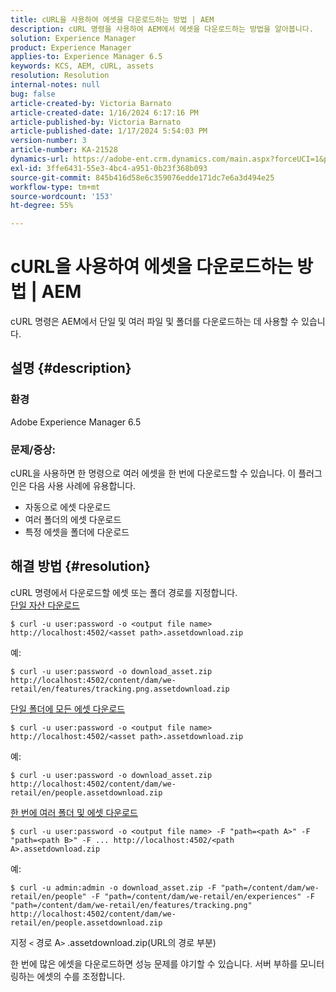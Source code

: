 ```yaml
---
title: cURL을 사용하여 에셋을 다운로드하는 방법 | AEM
description: cURL 명령을 사용하여 AEM에서 에셋을 다운로드하는 방법을 알아봅니다.
solution: Experience Manager
product: Experience Manager
applies-to: Experience Manager 6.5
keywords: KCS, AEM, cURL, assets
resolution: Resolution
internal-notes: null
bug: false
article-created-by: Victoria Barnato
article-created-date: 1/16/2024 6:17:16 PM
article-published-by: Victoria Barnato
article-published-date: 1/17/2024 5:54:03 PM
version-number: 3
article-number: KA-21528
dynamics-url: https://adobe-ent.crm.dynamics.com/main.aspx?forceUCI=1&pagetype=entityrecord&etn=knowledgearticle&id=e812ca79-9bb4-ee11-a569-6045bd006b25
exl-id: 3ffe6431-55e3-4bc4-a951-0b23f368b093
source-git-commit: 845b416d58e6c359076edde171dc7e6a3d494e25
workflow-type: tm+mt
source-wordcount: '153'
ht-degree: 55%

---
```


# cURL을 사용하여 에셋을 다운로드하는 방법 | AEM


cURL 명령은 AEM에서 단일 및 여러 파일 및 폴더를 다운로드하는 데 사용할 수 있습니다.

## 설명 {#description}


### <b>환경</b>

Adobe Experience Manager 6.5



### <b>문제/증상:</b>

cURL을 사용하면 한 명령으로 여러 에셋을 한 번에 다운로드할 수 있습니다. 이 플러그인은 다음 사용 사례에 유용합니다.

- 자동으로 에셋 다운로드
- 여러 폴더의 에셋 다운로드
- 특정 에셋을 폴더에 다운로드



## 해결 방법 {#resolution}

cURL 명령에서 다운로드할 에셋 또는 폴더 경로를 지정합니다.<br>
<u>단일 자산 다운로드</u>


```
$ curl -u user:password -o <output file name> http://localhost:4502/<asset path>.assetdownload.zip
```


예:


```
$ curl -u user:password -o download_asset.zip http://localhost:4502/content/dam/we-retail/en/features/tracking.png.assetdownload.zip
```


<u>단일 폴더에 모든 에셋 다운로드</u>


```
$ curl -u user:password -o <output file name> http://localhost:4502/<asset path>.assetdownload.zip
```


예:


```
$ curl -u user:password -o download_asset.zip http://localhost:4502/content/dam/we-retail/en/people.assetdownload.zip
```


<u>한 번에 여러 폴더 및 에셋 다운로드</u>


```
$ curl -u user:password -o <output file name> -F "path=<path A>" -F "path=<path B>" -F ... http://localhost:4502/<path A>.assetdownload.zip
```


예:


```
$ curl -u admin:admin -o download_asset.zip -F "path=/content/dam/we-retail/en/people" -F "path=/content/dam/we-retail/en/experiences" -F "path=/content/dam/we-retail/en/features/tracking.png" http://localhost:4502/content/dam/we-retail/en/people.assetdownload.zip
```


지정 `<` 경로 A`>` .assetdownload.zip(URL의 경로 부분)

한 번에 많은 에셋을 다운로드하면 성능 문제를 야기할 수 있습니다. 서버 부하를 모니터링하는 에셋의 수를 조정합니다.
